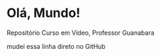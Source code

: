# Olá, Mundo!
 Repositório Curso em Vídeo, Professor Guanabara
 
 mudei essa linha direto no GitHub 
